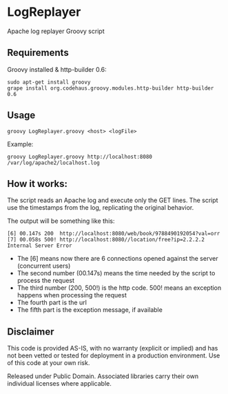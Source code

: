 LogReplayer
===========

Apache log replayer Groovy script

## Requirements

Groovy installed & http-builder 0.6:

    sudo apt-get install groovy
    grape install org.codehaus.groovy.modules.http-builder http-builder 0.6

## Usage

    groovy LogReplayer.groovy <host> <logFile>

Example:

    groovy LogReplayer.groovy http://localhost:8080 /var/log/apache2/localhost.log

## How it works:

The script reads an Apache log and execute only the GET lines. The script use the timestamps from the log,
replicating the original behavior.

The output will be something like this:

    [6] 00.147s 200  http://localhost:8080/web/book/9788490192054?val=orr
    [7] 00.058s 500! http://localhost:8080//location/free?ip=2.2.2.2 Internal Server Error

  * The [6] means now there are 6 connections opened against the server (concurrent users)
  * The second number (00.147s) means the time needed by the script to process the request
  * The third number (200, 500!) is the http code. 500! means an exception happens when processing the request
  * The fourth part is the url
  * The fifth part is the exception message, if available

## Disclaimer

This code is provided AS-IS, with no warranty (explicit or implied) and has not been vetted or tested for deployment in a production environment. Use of this code at your own risk.

Released under Public Domain. Associated libraries carry their own individual licenses where applicable.

